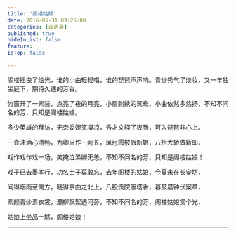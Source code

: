 ```yaml
---
title: '阁楼姑娘'
date: 2016-05-31 09:25:00
categories: [溪语录]
published: true
hideInList: false
feature: 
isTop: false

---
```


阁楼摇曳了烛光，谁的小曲轻轻唱，谁的琵琶声声响。青纱秀气了淡妆，又一年独坐庭下，期待久违的芳香。

竹窗开了一素装，点亮了夜的月亮，小扇刺绣的鸳鸯，小曲依然多悠扬，不知不问名的芳，只知是阁楼姑娘。

多少英雄的拜访，无奈委婉笑凄凉，秀才文释了衷肠，可入琵琶非心上。

一壶浊酒心清畅，为卿只作一阙长，凤冠霞披假新娘，八抬大轿做新郎，

戏作戏作戏一场，笑掩泣涕卿无恙，不知不问名的芳，只知是阁楼姑娘！

戏子已去墨本行，功名士子莫敢忘，去年阁楼的姑娘，今夏未在长安坊，

闻得烟雨至南方，晓得京曲之北上，八股贡院雁塔香，暮鼓晨钟伏案章，

素颜青纱素衣裳，灞柳飘絮遇河旁，不知不问名的芳，阁楼姑娘赏个光，

姑娘上坐品一觞，阁楼姑娘！

---

 